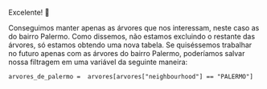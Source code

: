 Excelente! 🌟

Conseguimos manter apenas as árvores que nos interessam, neste caso  as do bairro Palermo. Como dissemos, não estamos excluindo o restante das árvores, só estamos obtendo uma nova tabela. Se quiséssemos trabalhar no futuro apenas com as árvores do bairro Palermo, poderíamos salvar nossa filtragem em uma variável da seguinte maneira:

```
arvores_de_palermo =  arvores[arvores["neighbourhood"] == "PALERMO"]
```
